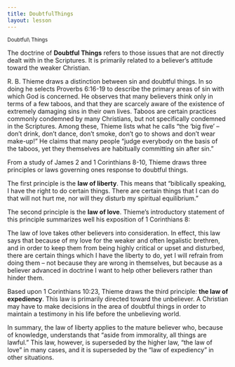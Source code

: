 ```yaml
---
title: DoubtfulThings
layout: lesson
---
```



<sup>Doubtful\\ Things</sup>

The doctrine of **Doubtful Things** refers to those issues that are not
directly dealt with in the Scriptures. It is primarily related to a
believer’s attitude toward the weaker Christian.

R. B. Thieme draws a distinction between sin and doubtful things. In so
doing he selects Proverbs 6:16-19 to describe the primary areas of sin
with which God is concerned. He observes that many believers think only
in terms of a few taboos, and that they are scarcely aware of the
existence of extremely damaging sins in their own lives. Taboos are
certain practices commonly condemned by many Christians, but not
specifically condemned in the Scriptures. Among these, Thieme lists what
he calls “the ‘big five’ – don’t drink, don’t dance, don’t smoke, don’t
go to shows and don’t wear make-up!” He claims that many people “judge
everybody on the basis of the taboos, yet they themselves are habitually
committing sin after sin.”

From a study of James 2 and 1 Corinthians 8-10, Thieme draws three
principles or laws governing ones response to doubtful things.

The first principle is the **law of liberty**. This means that
“biblically speaking, I have the right to do certain things. There are
certain things that I can do that will not hurt me, nor will they
disturb my spiritual equilibrium.”

The second principle is the **law of love**. Thieme’s introductory
statement of this principle summarizes well his exposition of 1
Corinthians 8:

The law of love takes other believers into consideration. In effect,
this law says that because of my love for the weaker and often
legalistic brethren, and in order to keep them from being highly
critical or upset and disturbed, there are certain things which I have
the liberty to do, yet I will refrain from doing them – not because they
are wrong in themselves, but because as a believer advanced in doctrine
I want to help other believers rather than hinder them.

Based upon 1 Corinthians 10:23, Thieme draws the third principle: **the
law of expediency**. This law is primarily directed toward the
unbeliever. A Christian may have to make decisions in the area of
doubtful things in order to maintain a testimony in his life before the
unbelieving world.

In summary, the law of liberty applies to the mature believer who,
because of knowledge, understands that “aside from immorality, all
things are lawful.” This law, however, is superseded by the higher law,
“the law of love” in many cases, and it is superseded by the “law of
expediency” in other situations.

